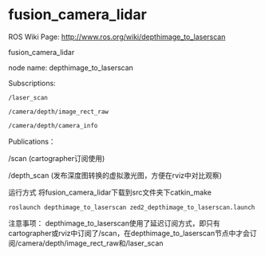 fusion_camera_lidar
=======================


ROS Wiki Page:
http://www.ros.org/wiki/depthimage_to_laserscan


fusion_camera_lidar

node name: depthimage_to_laserscan

Subscriptions:

    /laser_scan
    
    /camera/depth/image_rect_raw 
    
    /camera/depth/camera_info

Publications：

  /scan       (cartographer订阅使用)
  
  /depth_scan (发布深度图转换的虚拟激光图，方便在rviz中对比观察)



运行方式
将fusion_camera_lidar下载到src文件夹下catkin_make
```
roslaunch depthimage_to_laserscan zed2_depthimage_to_laserscan.launch
```


注意事项：
depthimage_to_laserscan使用了延迟订阅方式，即只有cartographer或rviz中订阅了/scan，在depthimage_to_laserscan节点中才会订阅/camera/depth/image_rect_raw和/laser_scan
